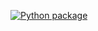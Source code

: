 
[![Python package](https://github.com/vascomgameiro/DareData-Assignments/actions/workflows/python-package.yml/badge.svg?branch=ci)](https://github.com/vascomgameiro/DareData-Assignments/actions/workflows/python-package.yml)